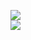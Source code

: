 [![](https://img.shields.io/badge/Made%20With-Github%20Spray-lightgrey.svg?style=for-the-badge&logo=github)](https://github.com/Annihil/github-spray#4789)  
[![](https://i.imgur.com/2DrTn0Z.gif)](https://github.com/Annihil/github-spray)